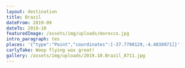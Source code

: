 ```yaml
---
layout: destination
title: Brazil
dateFrom: 2019-09
dateTo: 2019-10
featuredImage: /assets/img/uploads/morocco.jpg
intro_paragraph: tes
places: '{"type":"Point","coordinates":[-37.7790129,-4.4030971]}'
carlyTake: Woop flying was great!
gallery: /assets/img/uploads/2019.10.Brazil_8711.jpg
---
```


